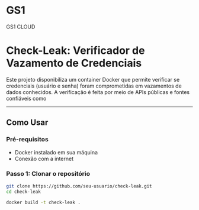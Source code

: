 # GS1
GS1 CLOUD
# Check-Leak: Verificador de Vazamento de Credenciais

Este projeto disponibiliza um container Docker que permite verificar se credenciais (usuário e senha) foram comprometidas em vazamentos de dados conhecidos. A verificação é feita por meio de APIs públicas e fontes confiáveis como

---

## Como Usar

### Pré-requisitos

- Docker instalado em sua máquina
- Conexão com a internet


### Passo 1: Clonar o repositório

```bash
git clone https://github.com/seu-usuario/check-leak.git
cd check-leak

docker build -t check-leak .

```
